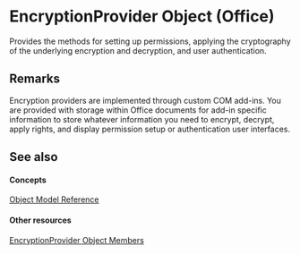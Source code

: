 
# EncryptionProvider Object (Office)

Provides the methods for setting up permissions, applying the cryptography of the underlying encryption and decryption, and user authentication. 


## Remarks

Encryption providers are implemented through custom COM add-ins. You are provided with storage within Office documents for add-in specific information to store whatever information you need to encrypt, decrypt, apply rights, and display permission setup or authentication user interfaces. 


## See also


#### Concepts


[Object Model Reference](499c789a-aba2-0fad-649a-0ea964cd3b5e.md)
#### Other resources


[EncryptionProvider Object Members](48bed5b8-b284-4b52-4143-153ae1c751a4.md)
